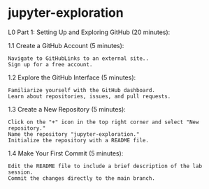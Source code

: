 # jupyter-exploration
L0
Part 1: Setting Up and Exploring GitHub (20 minutes):

1.1 Create a GitHub Account (5 minutes):

    Navigate to GitHubLinks to an external site..
    Sign up for a free account.

1.2 Explore the GitHub Interface (5 minutes):

    Familiarize yourself with the GitHub dashboard.
    Learn about repositories, issues, and pull requests.

1.3 Create a New Repository (5 minutes):

    Click on the "+" icon in the top right corner and select "New repository."
    Name the repository "jupyter-exploration."
    Initialize the repository with a README file.

1.4 Make Your First Commit (5 minutes):

    Edit the README file to include a brief description of the lab session.
    Commit the changes directly to the main branch.
